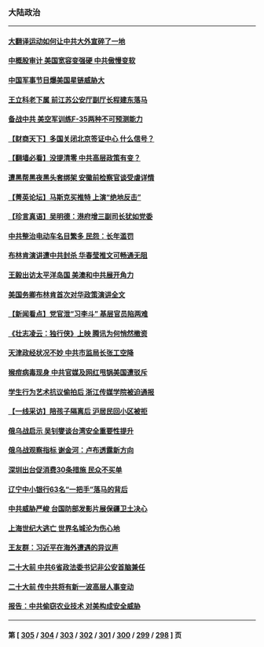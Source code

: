 ### 大陆政治
---
#### [大翻译运动如何让中共大外宣碎了一地](../../pages/ncid277/n13743979.md) 
#### [中概股审计 美国宽容变强硬 中共傲慢变软](../../pages/ncid277/n13747819.md) 
#### [中国军事节目爆美国星链威胁大](../../pages/ncid277/n13747800.md) 
#### [王立科老下属 前江苏公安厅副厅长程建东落马](../../pages/ncid277/n13747719.md) 
#### [备战中共 美空军训练F-35两种不可预测能力](../../pages/ncid277/n13743980.md) 
#### [【财商天下】多国关闭北京签证中心 什么信号？](../../pages/ncid277/n13747687.md) 
#### [【翻墙必看】没提清零 中共高层政策有变？](../../pages/ncid277/n13747662.md) 
#### [遭黑帮黑夜黑头套绑架 安徽前检察官谈受虐详情](../../pages/ncid277/n13747659.md) 
#### [【菁英论坛】马斯克买推特 上演“绝地反击”](../../pages/ncid277/n13747641.md) 
#### [【珍言真语】吴明德：港府增三副司长犹如党委](../../pages/ncid277/n13747622.md) 
#### [中共整治电动车名目繁多 民怨：长年滥罚](../../pages/ncid277/n13747579.md) 
#### [布林肯演讲遭中共封杀 华春莹推文可畅通无阻](../../pages/ncid277/n13747499.md) 
#### [王毅出访太平洋岛国 美澳和中共展开角力](../../pages/ncid277/n13747108.md) 
#### [美国务卿布林肯首次对华政策演讲全文](../../pages/ncid277/n13747482.md) 
#### [【新闻看点】党官泄“习李斗” 基层官员陷两难](../../pages/ncid277/n13746861.md) 
#### [《壮志凌云：独行侠》上映 腾讯为何悄然撤资](../../pages/ncid277/n13747452.md) 
#### [天津政经状况不妙 中共市监局长张工空降](../../pages/ncid277/n13747453.md) 
#### [猴痘病毒现身 中共官媒及网红甩锅美国遭驳斥](../../pages/ncid277/n13747230.md) 
#### [学生行为艺术抗议偷拍后 浙江传媒学院被迫通报](../../pages/ncid277/n13747378.md) 
#### [【一线采访】陪孩子隔离后 沪居民回小区被拒](../../pages/ncid277/n13747354.md) 
#### [俄乌战启示 吴钊燮谈台湾安全重要性提升](../../pages/ncid277/n13747178.md) 
#### [俄乌战观察指标 谢金河：卢布透露新方向](../../pages/ncid277/n13747325.md) 
#### [深圳出台促消费30条措施 民众不买单](../../pages/ncid277/n13747351.md) 
#### [辽宁中小银行63名“一把手”落马的背后](../../pages/ncid277/n13747346.md) 
#### [中共威胁严峻 台国防部发影片展保疆卫土决心](../../pages/ncid277/n13747179.md) 
#### [上海世纪大逃亡 世界名城沦为伤心地](../../pages/ncid277/n13747294.md) 
#### [王友群：习近平在海外遭遇的异议声](../../pages/ncid277/n13747154.md) 
#### [二十大前 中共6省政法委书记非公安首脑兼任](../../pages/ncid277/n13747269.md) 
#### [二十大前 传中共将有新一波高层人事变动](../../pages/ncid277/n13747173.md) 
#### [报告：中共偷窃农业技术 对美构成安全威胁](../../pages/ncid277/n13747006.md) 

---
#### 第 [ [305](./305.md) / [304](./304.md) / [303](./303.md) / [302](./302.md) / [301](./301.md) / [300](./300.md) / [299](./299.md) / [298](./298.md) ] 页
